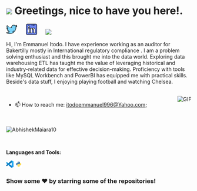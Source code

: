<h1><img src="https://emojis.slackmojis.com/emojis/images/1531849430/4246/blob-sunglasses.gif?1531849430" width="30"/> Greetings, nice to have you here!.</h1>

<p align="left">
<a href="https://twitter.com/_tozee" target="_blank"><img height="30" src="https://raw.githubusercontent.com/AbhishekMaira10/AbhishekMaira10/master/Resources/png/twitter.png?raw=true"></a>&nbsp;&nbsp;&nbsp;&nbsp;&nbsp;
<a href="https:// www.linkedin.com/in/emmanuel-itodo-" target="_blank"><img height="30" src="https://raw.githubusercontent.com/AbhishekMaira10/AbhishekMaira10/master/linkedin.png?raw=true"></a>&nbsp;&nbsp;&nbsp;&nbsp;&nbsp;
<a href="https://www.instagram.com/_tozee26th/" target="_blank"><img height="30" src="https://image.flaticon.com/icons/svg/725/725278.svg"></a>&nbsp;&nbsp;&nbsp;&nbsp;&nbsp;

<br>

Hi, I'm Emmanuel Itodo. I have experience working as an auditor for Bakertilly mostly in International regulatory compliance . I am a problem solving enthusiast and this brought me into the data world. Exploring data warehousing ETL has taught me the value of leveraging historical and industry-related data for effective decision-making. Proficiency with tools like MySQL Workbench and PowerBI has equipped me with practical skills. Beside's data stuff, I enjoying playing football and watching Chelsea.

<br>


<!-- https://media.giphy.com/media/SWoSkN6DxTszqIKEqv/giphy.gif -->
<!-- <img align="right" height="250" width="400" alt="GIF" src="https://miro.medium.com/max/1360/1*IRGHmiGsa16stedQvIaZfw.gif" /> -->

<img align="right" alt="GIF" src="https://media.giphy.com/media/3ohzdKvLT1DxFxhZAI/giphy.gif" />

 - 📫 How to reach me: [itodoemmanuel996@Yahoo.com](mailto:itodoemmanuel996.com);
 
 <br>

 <p align="left"> <img src="https://komarev.com/ghpvc/?username=AbhishekMaira10" alt="AbhishekMaiara10" /> </p>
 
 </br>

**Languages and Tools:**
<br>

<code><img height="20" src="https://raw.githubusercontent.com/github/explore/80688e429a7d4ef2fca1e82350fe8e3517d3494d/topics/visual-studio-code/visual-studio-code.png"></code>
<code><img height="20" src="https://raw.githubusercontent.com/github/explore/80688e429a7d4ef2fca1e82350fe8e3517d3494d/topics/python/python.png"></code>

### Show some ❤️ by starring some of the repositories!
</div>
